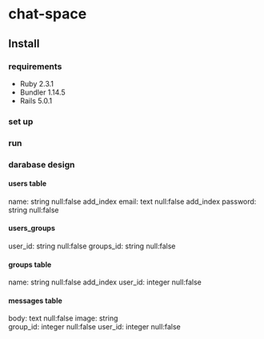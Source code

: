 # chat-space 

## Install 

### requirements 

- Ruby 2.3.1
- Bundler 1.14.5
- Rails 5.0.1

### set up 

### run 

### darabase design 

#### users table 
name:     string  null:false add_index
email:    text    null:false add_index
password: string  null:false

#### users_groups
user_id:   string null:false
groups_id: string null:false

#### groups table 
name:     string  null:false add_index
user_id:  integer null:false

#### messages table 
body:     text    null:false
image:    string  
group_id: integer null:false
user_id:  integer null:false






